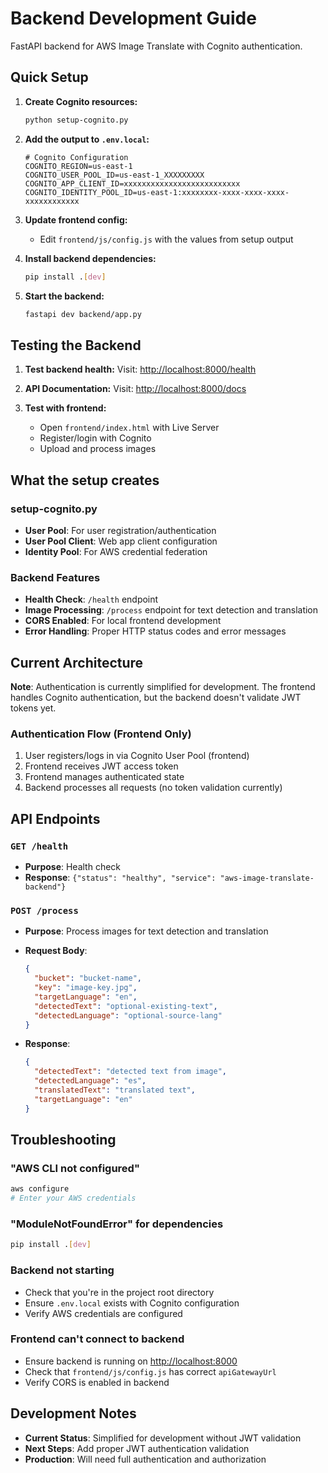 # Backend Development Guide

FastAPI backend for AWS Image Translate with Cognito authentication.

## Quick Setup

1. **Create Cognito resources:**

   ```bash
   python setup-cognito.py
   ```

2. **Add the output to `.env.local`:**

   ```env
   # Cognito Configuration
   COGNITO_REGION=us-east-1
   COGNITO_USER_POOL_ID=us-east-1_XXXXXXXXX
   COGNITO_APP_CLIENT_ID=xxxxxxxxxxxxxxxxxxxxxxxxxx
   COGNITO_IDENTITY_POOL_ID=us-east-1:xxxxxxxx-xxxx-xxxx-xxxx-xxxxxxxxxxxx
   ```

3. **Update frontend config:**
   - Edit `frontend/js/config.js` with the values from setup output

4. **Install backend dependencies:**

   ```bash
   pip install .[dev]
   ```

5. **Start the backend:**

   ```bash
   fastapi dev backend/app.py
   ```

## Testing the Backend

1. **Test backend health:**
   Visit: <http://localhost:8000/health>

2. **API Documentation:**
   Visit: <http://localhost:8000/docs>

3. **Test with frontend:**
   - Open `frontend/index.html` with Live Server
   - Register/login with Cognito
   - Upload and process images

## What the setup creates

### setup-cognito.py

- **User Pool**: For user registration/authentication
- **User Pool Client**: Web app client configuration  
- **Identity Pool**: For AWS credential federation

### Backend Features

- **Health Check**: `/health` endpoint
- **Image Processing**: `/process` endpoint for text detection and translation
- **CORS Enabled**: For local frontend development
- **Error Handling**: Proper HTTP status codes and error messages

## Current Architecture

**Note**: Authentication is currently simplified for development. The frontend handles Cognito authentication, but the backend doesn't validate JWT tokens yet.

### Authentication Flow (Frontend Only)

1. User registers/logs in via Cognito User Pool (frontend)
2. Frontend receives JWT access token
3. Frontend manages authenticated state
4. Backend processes all requests (no token validation currently)

## API Endpoints

### `GET /health`

- **Purpose**: Health check
- **Response**: `{"status": "healthy", "service": "aws-image-translate-backend"}`

### `POST /process`

- **Purpose**: Process images for text detection and translation
- **Request Body**:

  ```json
  {
    "bucket": "bucket-name",
    "key": "image-key.jpg", 
    "targetLanguage": "en",
    "detectedText": "optional-existing-text",
    "detectedLanguage": "optional-source-lang"
  }
  ```

- **Response**:

  ```json
  {
    "detectedText": "detected text from image",
    "detectedLanguage": "es",
    "translatedText": "translated text",
    "targetLanguage": "en"
  }
  ```

## Troubleshooting

### "AWS CLI not configured"

```bash
aws configure
# Enter your AWS credentials
```

### "ModuleNotFoundError" for dependencies

```bash
pip install .[dev]
```

### Backend not starting

- Check that you're in the project root directory
- Ensure `.env.local` exists with Cognito configuration
- Verify AWS credentials are configured

### Frontend can't connect to backend

- Ensure backend is running on <http://localhost:8000>
- Check that `frontend/js/config.js` has correct `apiGatewayUrl`
- Verify CORS is enabled in backend

## Development Notes

- **Current Status**: Simplified for development without JWT validation
- **Next Steps**: Add proper JWT authentication validation
- **Production**: Will need full authentication and authorization
